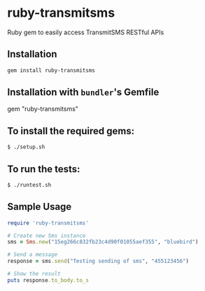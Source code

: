 ruby-transmitsms
================

Ruby gem to easily access TransmitSMS RESTful APIs

## Installation
```sh
gem install ruby-transmitsms
```

## Installation with `bundler`'s Gemfile
gem "ruby-transmitsms"

## To install the required gems:
```sh
$ ./setup.sh
```

## To run  the tests:
```sh
$ ./runtest.sh
```

## Sample Usage
```ruby
require 'ruby-transmitsms'

# Create new Sms instance
sms = Sms.new("15eg266c832fb23c4d90f01055aef355", "bluebird")

# Send a message
response = sms.send("Testing sending of sms", "455123456")

# Show the result
puts response.to_body.to_s
```
